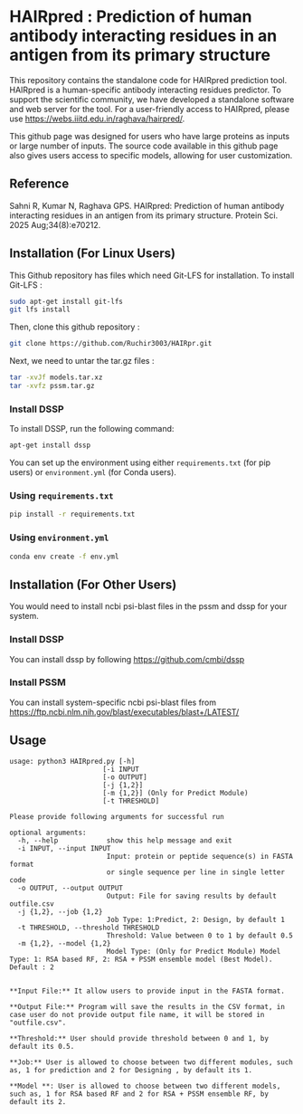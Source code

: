 # HAIRpred : Prediction of human antibody interacting residues in an antigen from its primary structure



This repository contains the standalone code for HAIRpred prediction tool. HAIRpred is a human-specific antibody interacting residues predictor. To support the scientific community, we have developed a standalone software and web server for the tool. For a user-friendly access to HAIRpred, please use https://webs.iiitd.edu.in/raghava/hairpred/.

This github page was designed for users who have large proteins as inputs or large number of inputs. The source code available in this github page also gives users access to specific models, allowing for user customization.

## Reference
Sahni R, Kumar N, Raghava GPS. HAIRpred: Prediction of human antibody interacting residues in an antigen from its primary structure. Protein Sci. 2025 Aug;34(8):e70212.

## Installation (For Linux Users)

This Github repository has files which need Git-LFS for installation. To install Git-LFS : 

```bash
sudo apt-get install git-lfs
git lfs install
```

Then, clone this github repository : 

```bash
git clone https://github.com/Ruchir3003/HAIRpr.git
```

Next, we need to untar the tar.gz files :

```bash
tar -xvJf models.tar.xz
tar -xvfz pssm.tar.gz
```

### Install DSSP

To install DSSP, run the following command:

```bash 
apt-get install dssp
```
You can set up the environment using either `requirements.txt` (for pip users) or `environment.yml` (for Conda users).

### Using `requirements.txt`

```bash
pip install -r requirements.txt
```
### Using `environment.yml`

```bash
conda env create -f env.yml
```

## Installation (For Other Users)

You would need to install ncbi psi-blast files in the pssm and dssp for your system. 

### Install DSSP

You can install dssp by following https://github.com/cmbi/dssp

### Install PSSM

You can install system-specific ncbi psi-blast files from https://ftp.ncbi.nlm.nih.gov/blast/executables/blast+/LATEST/

##  Usage
```
usage: python3 HAIRpred.py [-h]
                       [-i INPUT
                       [-o OUTPUT]
                       [-j {1,2}] 
                       [-m {1,2}] (Only for Predict Module)
                       [-t THRESHOLD]
```
```
Please provide following arguments for successful run

optional arguments:
  -h, --help            show this help message and exit
  -i INPUT, --input INPUT
                        Input: protein or peptide sequence(s) in FASTA format
                        or single sequence per line in single letter code
  -o OUTPUT, --output OUTPUT
                        Output: File for saving results by default outfile.csv
  -j {1,2}, --job {1,2}
                        Job Type: 1:Predict, 2: Design, by default 1
  -t THRESHOLD, --threshold THRESHOLD
                        Threshold: Value between 0 to 1 by default 0.5
  -m {1,2}, --model {1,2}
                        Model Type: (Only for Predict Module) Model Type: 1: RSA based RF, 2: RSA + PSSM ensemble model (Best Model). Default : 2


**Input File:** It allow users to provide input in the FASTA format.

**Output File:** Program will save the results in the CSV format, in case user do not provide output file name, it will be stored in "outfile.csv".

**Threshold:** User should provide threshold between 0 and 1, by default its 0.5.

**Job:** User is allowed to choose between two different modules, such as, 1 for prediction and 2 for Designing , by default its 1.

**Model **: User is allowed to choose between two different models, such as, 1 for RSA based RF and 2 for RSA + PSSM ensemble RF, by default its 2.


